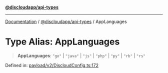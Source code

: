 [**@discloudapp/api-types**](../README.md)

***

[Documentation](../../../packages.md) / [@discloudapp/api-types](../README.md) / AppLanguages

# Type Alias: AppLanguages

> **AppLanguages**: `"go"` \| `"java"` \| `"js"` \| `"php"` \| `"py"` \| `"rb"` \| `"rs"`

Defined in: [payload/v2/DiscloudConfig.ts:172](https://github.com/discloud/discloud.app/blob/bfcb626f6315ac03eb36b36e57f162cd101e1996/packages/api-types/payload/v2/DiscloudConfig.ts#L172)

